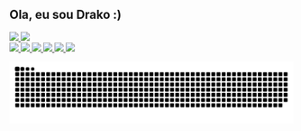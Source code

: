 ## Ola, eu sou Drako :)

<div>
<div>
  <a href="https://github.com/Drako-Dev">
  <img height="180em" src="https://github-readme-stats.vercel.app/api?username=Drako-Dev&show_icons=true&theme=dark&include_all_commits=true&count_private=true"/>
  <img height="180em" src="https://github-readme-stats.vercel.app/api/top-langs/?username=Drako-Dev&layout=compact&langs_count=7&theme=dark"/>
</div>

<div>
    <img src="https://images.vexels.com/media/users/3/166470/isolated/lists/73835fa38fba6d35aff9de603dc5044a-icone-da-linguagem-de-programacao-php.png" width="70">
    <img src="https://images.vexels.com/media/users/3/166477/isolated/lists/9bb722f0e85ddbc1ce0f064534fd2311-icone-da-linguagem-de-programacao-python.png" width="70">
    <img src="https://seeklogo.com/images/H/html5-logo-EF92D240D7-seeklogo.com.png" width="70">
    <img src="https://seeklogo.com/images/C/css3-logo-8724075274-seeklogo.com.png" width="70">
    <img src="https://seeklogo.com/images/J/java-script-js-logo-ACF4AE5082-seeklogo.com.png" width="70">
    <img src="https://seeklogo.com/images/M/MySQL-logo-F6FF285A58-seeklogo.com.png" width="70">
</div>
  
![Snake animation](https://github.com/Drako-Dev/Drako-Dev/blob/output/github-contribution-grid-snake.svg)
</div>

